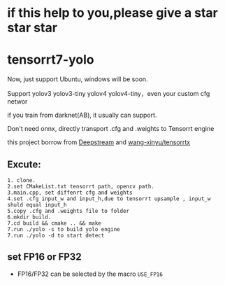 # if this help to you,please give a star star star
# tensorrt7-yolo
Now, just support Ubuntu, windows will be soon.

Support yolov3 yolov3-tiny yolov4 yolov4-tiny，even your custom cfg networ 

if you train from darknet(AB), it usually can support.

Don't need onnx, directly transport .cfg and .weights to Tensorrt engine

this project borrow from [Deepstream](https://github.com/NVIDIA-AI-IOT/deepstream_reference_apps/tree/restructure) and [wang-xinyu/tensorrtx](https://github.com/wang-xinyu/tensorrtx)

## Excute:
```
1. clone.
2.set CMakeList.txt tensorrt path, opencv path.
3.main.cpp, set diffenrt cfg and weights
4.set .cfg input_w and input_h,due to tensorrt upsample , input_w shuld equal input_h
5.copy .cfg and .weights file to folder 
6.mkdir build.  
7.cd build && cmake .. && make 
7.run ./yolo -s to build yolo engine
7.run ./yolo -d to start detect
```
## set FP16 or FP32
- FP16/FP32 can be selected by the macro `USE_FP16` 
